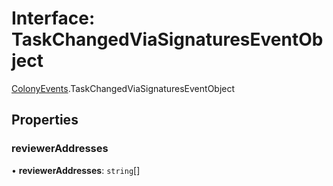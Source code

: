 # Interface: TaskChangedViaSignaturesEventObject

[ColonyEvents](../modules/ColonyEvents.md).TaskChangedViaSignaturesEventObject

## Properties

### reviewerAddresses

• **reviewerAddresses**: `string`[]
